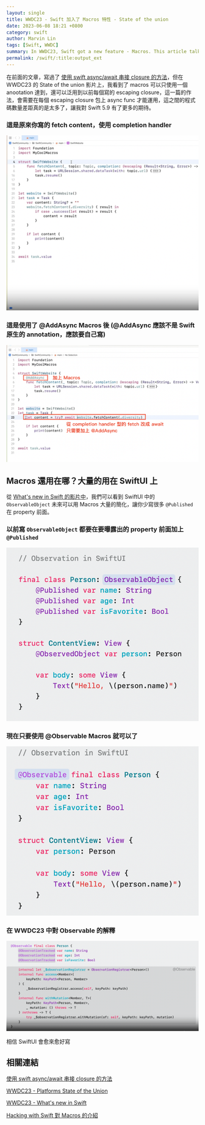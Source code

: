 ```yaml
---
layout: single
title: WWDC23 - Swift 加入了 Macros 特性 - State of the union
date: 2023-06-08 18:21 +0800
category: swift
author: Marvin Lin
tags: [Swift, WWDC]
summary: In WWDC23, Swift got a new feature - Macros. This article talks about how to use Macros in Swift.
permalink: /swift/:title:output_ext
---
```


在前面的文章，寫過了 [使用 swift async/await 串接 closure 的方法](https://moonandeye.github.io/swift/async-await-connect-closure.html)，但在 WWDC23 的 State of the union 影片上，我看到了 macros 可以只使用一個 anootation 達到，還可以泛用到以前每個寫的 escaping closure，這一篇的作法，會需要在每個 escaping closure 包上 async func 才能運用，這之間的程式碼數量差距真的是太多了，讓我對 Swift 5.9 有了更多的期待。

### 這是原來你寫的 fetch content，使用 completion handler

![completion handler](/assets/swift/wwdc23/origin.png)

### 這是使用了 @AddAsync Macros 後 (@AddAsync 應該不是 Swift 原生的 annotation，應該要自己寫)

![using macros](/assets/swift/wwdc23/using_macros.png)

## Macros 還用在哪？大量的用在 SwiftUI 上

從 [What's new in Swift 的影片中](https://developer.apple.com/videos/play/wwdc2023/10164/)，我們可以看到 SwiftUI 中的 `ObservableObject` 未來可以用 Macros 大量的簡化，讓你少寫很多 `@Published` 在 property 前面。

### 以前寫 `ObservableObject` 都要在要曝露出的 property 前面加上 `@Published`

![origin observable](/assets/swift/wwdc23/origin_observable.png)

### 現在只要使用 @Observable Macros 就可以了

![Macros observable](/assets/swift/wwdc23/macros_observable.png)

### 在 WWDC23 中對 Observable 的解釋

![behind observable](/assets/swift/wwdc23/behind_observable.png)

相信 SwiftUI 會愈來愈好寫

## 相關連結

[使用 swift async/await 串接 closure 的方法](https://moonandeye.github.io/swift/async-await-connect-closure.html)

[WWDC23 - Platforms State of the Union](https://developer.apple.com/videos/play/wwdc2023/102/)

[WWDC23 - What's new in Swift](https://developer.apple.com/videos/play/wwdc2023/10164/)

[Hacking with Swift 對 Macros 的介紹](https://www.hackingwithswift.com/articles/258/whats-new-in-swift-5-9)